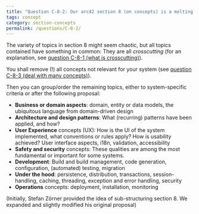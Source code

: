 ```yaml
---
title: "Question C-8-2: Our arc42 section 8 (on concepts) is a melting pot of information we couldn't put elsewhere? How can we keep an overview?"
tags: concept
category: section-concepts
permalink: /questions/C-8-2/
---
```


The variety of topics in section 8 might seem chaotic, but all topics contained have something in common: They are all _crosscutting_ (for an explanation, see [question C-8-1 (what is crosscutting)](/questions/C-8-1)).

You shall remove (!) all concepts not relevant for your system (see [question C-8-3 (deal with many concepts)](/questions/C-8-3)).

Then you can group/order the remaining topics, either to system-specific criteria or after the following proposal:

* **Business or domain aspects**: domain, entity or data models, the ubiquitous language from domain-driven design 
* **Architecture and design patterns**: What (recurring) patterns have been applied, and how?
* **User Experience** concepts (UX): How is the UI of the system implemented, what conventions or rules apply? How is usability achieved? User interface aspects, i18n, validation, accessibility
* **Safety and security** concepts: These qualities are among the most fundamental or important for some systems.
* **Development**: Build and build management, code generation, configuration, (automated) testing, migration
* **Under the hood**: persistence, distribution, transactions, session-handling, caching, threading, exception and error handling, security
* **Operations** concepts: deployment, installation, monitoring

(Initially, Stefan Zörner provided the idea of sub-structuring section 8. We expanded and slightly modified his original proposal)
